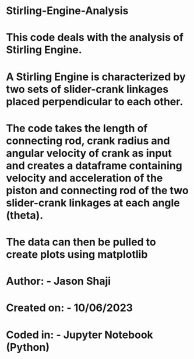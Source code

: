 # Stirling-Engine-Analysis
# This code deals with the analysis of Stirling Engine. 
# A Stirling Engine is characterized by two sets of slider-crank linkages placed perpendicular to each other.
# The code takes the length of connecting rod, crank radius and angular velocity of crank as input and creates a dataframe containing velocity and acceleration of the piston and connecting rod of the two slider-crank linkages at each angle (theta).
# The data can then be pulled to create plots using matplotlib
# Author: - Jason Shaji
# Created on: - 10/06/2023
# Coded in: - Jupyter Notebook (Python)
